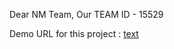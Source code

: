 Dear NM Team, 
Our TEAM ID -  15529

Demo URL for this project : [text](https://drive.google.com/file/d/1AOxb1nXPkknXvnydctMLMtgOGaFieoQG/view?usp=sharing)
